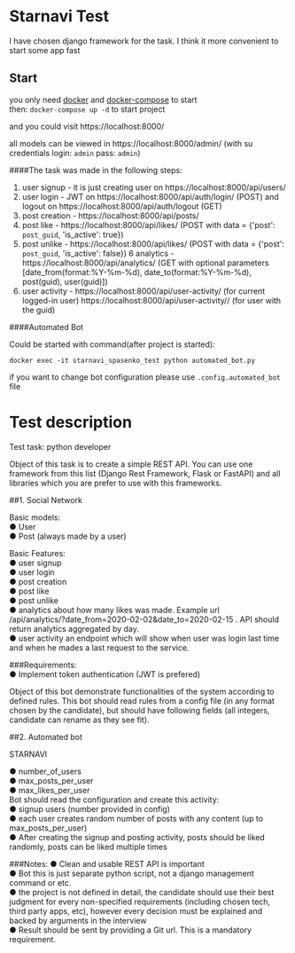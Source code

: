 # Starnavi Test

I have chosen django framework for the task. I think it more convenient to start some app fast

## Start
you only need [docker](https://www.docker.com/) and [docker-compose](https://docs.docker.com/compose/) to start  
then: `docker-compose up -d` to start project

and you could visit https://localhost:8000/

all models can be viewed in https://localhost:8000/admin/  (with su credentials login: `admin` pass: `admin`)

####The task was made in the following steps:  
1. user signup - it is just creating user on https://localhost:8000/api/users/
2. user login  - JWT on https://localhost:8000/api/auth/login/ (POST) and logout on https://localhost:8000/api/auth/logout (GET)
3. post creation - https://localhost:8000/api/posts/
4. post like - https://localhost:8000/api/likes/ (POST with data = {'post': `post_guid`, 'is_active': true})
5. post unlike - https://localhost:8000/api/likes/ (POST with data = {'post': `post_guid`, 'is_active': false})
6 analytics - https://localhost:8000/api/analytics/ (GET with optional parameters [date_from(format:%Y-%m-%d), date_to(format:%Y-%m-%d), post(guid), user(guid)])
7. user activity - https://localhost:8000/api/user-activity/ (for current logged-in user)  https://localhost:8000/api/user-activity/<guid>/ (for user with the guid)


####Automated Bot

Could be started with command(after project is started):  

`docker exec -it starnavi_spasenko_test python automated_bot.py`  

if you want to change bot configuration please use `.config.automated_bot` file


# Test description

Test task: python developer

Object of this task is to create a simple REST API. You can use one framework from this list (Django
Rest Framework, Flask or FastAPI) and all libraries which you are prefer to use with this frameworks.

##1. Social Network

Basic models:  
● User  
● Post (always made by a user)

Basic Features:  
● user signup  
● user login  
● post creation  
● post like  
● post unlike  
● analytics about how many likes was made. Example url  
/api/analytics/?date_from=2020-02-02&date_to=2020-02-15 . API should return analytics aggregated by day.  
● user activity an endpoint which will show when user was login last time and when he mades a last
request to the service.

###Requirements:  
● Implement token authentication (JWT is prefered)

Object of this bot demonstrate functionalities of the system according to defined rules. This bot
should read rules from a config file (in any format chosen by the candidate), but should have
following fields (all integers, candidate can rename as they see fit).  

##2. Automated bot

STARNAVI

● number_of_users  
● max_posts_per_user  
● max_likes_per_user  
Bot should read the configuration and create this activity:  
● signup users (number provided in config)  
● each user creates random number of posts with any content (up to
max_posts_per_user)  
● After creating the signup and posting activity, posts should be liked randomly, posts
can be liked multiple times

###Notes:
● ​Clean and usable REST API is important  
● Bot this is just separate python script, not a django management command or etc.   
● the project is not defined in detail, the candidate should use their best judgment for every
non-specified requirements (including chosen tech, third party apps, etc), however every decision must be explained and backed by arguments in the interview  
● Result should be sent by providing a Git url. This is a mandatory requirement.